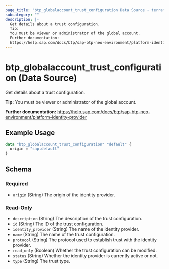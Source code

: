 ```yaml
---
page_title: "btp_globalaccount_trust_configuration Data Source - terraform-provider-btp"
subcategory: ""
description: |-
  Get details about a trust configuration.
  Tip:
  You must be viewer or administrator of the global account.
  Further documentation:
  https://help.sap.com/docs/btp/sap-btp-neo-environment/platform-identity-provider
---
```


# btp_globalaccount_trust_configuration (Data Source)

Get details about a trust configuration.

__Tip:__
You must be viewer or administrator of the global account.

__Further documentation:__
<https://help.sap.com/docs/btp/sap-btp-neo-environment/platform-identity-provider>

## Example Usage

```terraform
data "btp_globalaccount_trust_configuration" "default" {
  origin = "sap.default"
}
```

<!-- schema generated by tfplugindocs -->
## Schema

### Required

- `origin` (String) The origin of the identity provider.

### Read-Only

- `description` (String) The description of the trust configuration.
- `id` (String) The ID of the trust configuration.
- `identity_provider` (String) The name of the identity provider.
- `name` (String) The name of the trust configuration.
- `protocol` (String) The protocol used to establish trust with the identity provider.
- `read_only` (Boolean) Whether the trust configuration can be modified.
- `status` (String) Whether the identity provider is currently active or not.
- `type` (String) The trust type.